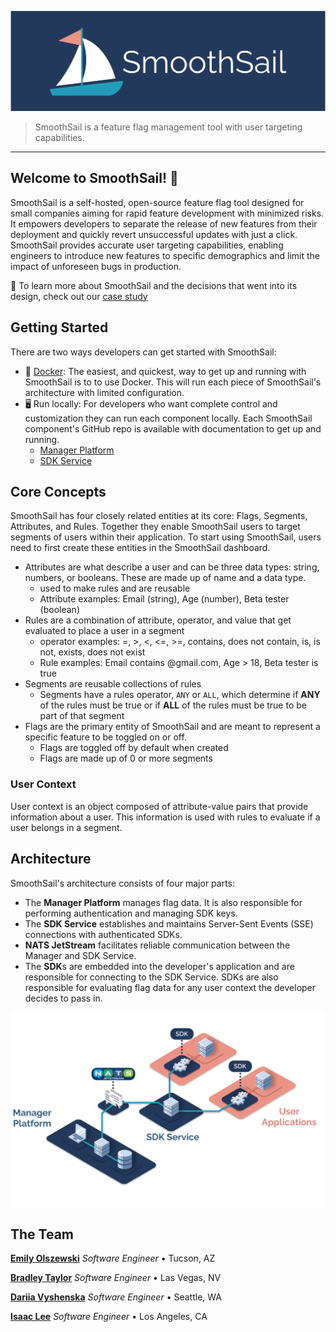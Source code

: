 [![SmoothSail header](https://github.com/smooth-sail/.github/blob/main/images/smoothsail-header.png)](https://smooth-sail.github.io)

> SmoothSail is a feature flag management tool with user targeting capabilities.

---

## Welcome to SmoothSail! 🎏

SmoothSail is a self-hosted, open-source feature flag tool designed for small companies aiming for rapid feature development with minimized risks. It empowers developers to separate the release of new features from their deployment and quickly revert unsuccessful updates with just a click. SmoothSail provides accurate user targeting capabilities, enabling engineers to introduce new features to specific demographics and limit the impact of unforeseen bugs in production.

📄 To learn more about SmoothSail and the decisions that went into its design, check out our [case study](https://smooth-sail.github.io/#/case-study)

## Getting Started

There are two ways developers can get started with SmoothSail:

- 🐳 [Docker](https://github.com/smooth-sail/smoothsail#1-setting-up-smoothsail): The easiest, and quickest, way to get up and running with SmoothSail is to to use Docker. This will run each piece of SmoothSail's architecture with limited configuration.
- 🖥️ Run locally: For developers who want complete control and customization they can run each component locally. Each SmoothSail component's GitHub repo is available with documentation to get up and running.
  - [Manager Platform](https://github.com/smooth-sail/smoothsail-manager)
  - [SDK Service](https://github.com/smooth-sail/smoothsail-sdk-service)

## Core Concepts

SmoothSail has four closely related entities at its core: Flags, Segments, Attributes, and Rules. Together they enable SmoothSail users to target segments of users within their application. To start using SmoothSail, users need to first create these entities in the SmoothSail dashboard.

- Attributes are what describe a user and can be three data types: string, numbers, or booleans. These are made up of name and a data type.
  - used to make rules and are reusable
  - Attribute examples: Email (string), Age (number), Beta tester (boolean)
- Rules are a combination of attribute, operator, and value that get evaluated to place a user in a segment
  - operator examples: =, >, <, <=, >=, contains, does not contain, is, is not, exists, does not exist
  - Rule examples: Email contains @gmail.com, Age > 18, Beta tester is true
- Segments are reusable collections of rules
  - Segments have a rules operator, `ANY` or `ALL`, which determine if **ANY** of the rules must be true or if **ALL** of the rules must be true to be part of that segment
- Flags are the primary entity of SmoothSail and are meant to represent a specific feature to be toggled on or off.
  - Flags are toggled off by default when created
  - Flags are made up of 0 or more segments

### User Context

User context is an object composed of attribute-value pairs that provide information about a user. This information is used with rules to evaluate if a user belongs in a segment.

## Architecture

SmoothSail's architecture consists of four major parts:

- The **Manager Platform** manages flag data. It is also responsible for performing authentication and managing SDK keys.
- The **SDK Service** establishes and maintains Server-Sent Events (SSE) connections with authenticated SDKs.
- **NATS JetStream** facilitates reliable communication between the Manager and SDK Service.
- The **SDK**s are embedded into the developer's application and are responsible for connecting to the SDK Service. SDKs are also responsible for evaluating flag data for any user context the developer decides to pass in.

[![SmoothSail architecture](https://github.com/smooth-sail/.github/blob/main/images/smoothsail-architecture.png)](https://smooth-sail.github.io/case-study)

## The Team

**[Emily Olszewski](https://emilyolszewski.dev/)** _Software Engineer_ • Tucson, AZ

**[Bradley Taylor](https://brad-taylor.com)** _Software Engineer_ • Las Vegas, NV

**[Dariia Vyshenska](https://dariiavyshenska.github.io/)** _Software Engineer_ • Seattle, WA

**[Isaac Lee](https://isaacylee.github.io/)** _Software Engineer_ • Los Angeles, CA
